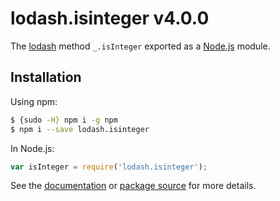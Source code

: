 # lodash.isinteger v4.0.0

The [lodash](https://lodash.com/) method `_.isInteger` exported as a [Node.js](https://nodejs.org/) module.

## Installation

Using npm:
```bash
$ {sudo -H} npm i -g npm
$ npm i --save lodash.isinteger
```

In Node.js:
```js
var isInteger = require('lodash.isinteger');
```

See the [documentation](https://lodash.com/docs#isInteger) or [package source](https://github.com/lodash/lodash/blob/4.0.0-npm-packages/lodash.isinteger) for more details.
